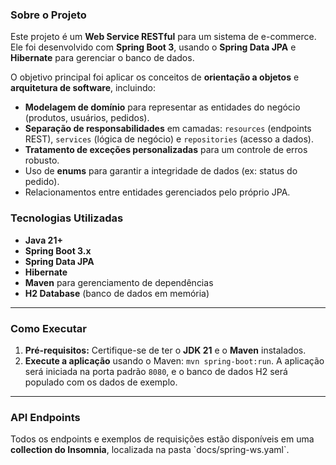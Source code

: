 ### Sobre o Projeto

Este projeto é um **Web Service RESTful** para um sistema de e-commerce. Ele foi desenvolvido com **Spring Boot 3**, usando o **Spring Data JPA** e **Hibernate** para gerenciar o banco de dados.

O objetivo principal foi aplicar os conceitos de **orientação a objetos** e **arquitetura de software**, incluindo:
* **Modelagem de domínio** para representar as entidades do negócio (produtos, usuários, pedidos).
* **Separação de responsabilidades** em camadas: `resources` (endpoints REST), `services` (lógica de negócio) e `repositories` (acesso a dados).
* **Tratamento de exceções personalizadas** para um controle de erros robusto.
* Uso de **enums** para garantir a integridade de dados (ex: status do pedido).
* Relacionamentos entre entidades gerenciados pelo próprio JPA.

### Tecnologias Utilizadas

* **Java 21+**
* **Spring Boot 3.x**
* **Spring Data JPA**
* **Hibernate**
* **Maven** para gerenciamento de dependências
* **H2 Database** (banco de dados em memória)

---

### Como Executar

1.  **Pré-requisitos:** Certifique-se de ter o **JDK 21** e o **Maven** instalados.
2.  **Execute a aplicação** usando o Maven:
    `mvn spring-boot:run`.
    A aplicação será iniciada na porta padrão `8080`, e o banco de dados H2 será populado com os dados de exemplo.

---

### API Endpoints

Todos os endpoints e exemplos de requisições estão disponíveis em uma **collection do Insomnia**, localizada na pasta \`docs/spring-ws.yaml\`.
